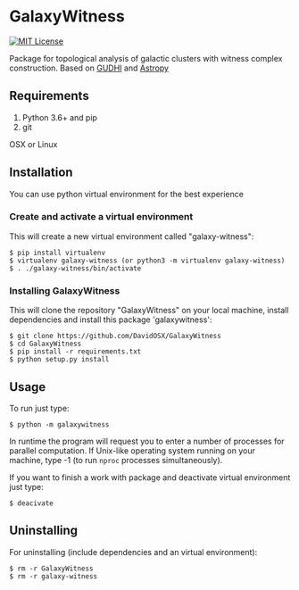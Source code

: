 # GalaxyWitness
[![MIT License](https://img.shields.io/badge/license-MIT-blue.svg?style=flat)](http://choosealicense.com/licenses/mit/)

Package for topological analysis of galactic clusters with witness complex construction. Based on [GUDHI](https://gudhi.inria.fr) and [Astropy](https://www.astropy.org)

## Requirements
1. Python 3.6+ and pip
2. git

OSX or Linux

## Installation
You can use python virtual environment for the best experience
### Create and activate a virtual environment
This will create a new virtual environment called "galaxy-witness":

    $ pip install virtualenv
    $ virtualenv galaxy-witness (or python3 -m virtualenv galaxy-witness)
    $ . ./galaxy-witness/bin/activate
        
### Installing GalaxyWitness
This will clone the repository "GalaxyWitness" on your local machine, install dependencies and install this package 'galaxywitness':
 
    $ git clone https://github.com/DavidOSX/GalaxyWitness
    $ cd GalaxyWitness
    $ pip install -r requirements.txt
    $ python setup.py install
 
## Usage
To run just type:
    
    $ python -m galaxywitness

In runtime the program will request you to enter a number of processes for parallel computation. If Unix-like operating system running on your machine, type -1 (to run <code>nproc</code> processes simultaneously). 

If you want to finish a work with package and deactivate virtual environment just type:

    $ deacivate
## Uninstalling
For uninstalling (include dependencies and an virtual environment):
 
    $ rm -r GalaxyWitness
    $ rm -r galaxy-witness
